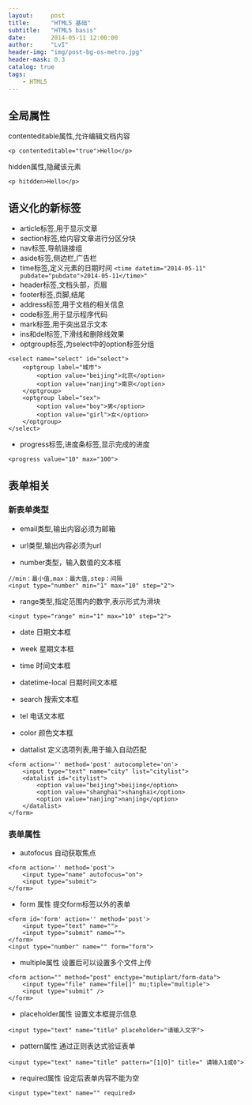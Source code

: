 ```yaml
---
layout:     post
title:      "HTML5 基础"
subtitle:   "HTML5 basis"
date:       2014-05-11 12:00:00
author:     "LvI"
header-img: "img/post-bg-os-metro.jpg"
header-mask: 0.3
catalog: true
tags:
    - HTML5
---
```


## 全局属性

contenteditable属性,允许编辑文档内容

```
<p contenteditable="true">Hello</p>
```

hidden属性,隐藏该元素

```
<p hitdden>Hello</p>
```

## 语义化的新标签

- article标签,用于显示文章
- section标签,给内容文章进行分区分块
- nav标签,导航链接组
- aside标签,侧边栏,广告栏
- time标签,定义元素的日期时间
`<time datetim="2014-05-11" pubdate="pubdate">2014-05-11</time>"`
- header标签,文档头部，页眉
- footer标签,页脚,结尾
- address标签,用于文档的相关信息
- code标签,用于显示程序代码
- mark标签,用于突出显示文本
- ins和del标签,下滑线和删除线效果
- optgroup标签,为select中的option标签分组

```
<select name="select" id="select"> 
	<optgroup label="城市"> 
		<option value="beijing">北京</option> 
		<option value="nanjing">南京</option> 
	</optgroup> 
	<optgroup label="sex"> 
		<option value="boy">男</option> 
		<option value="girl">女</option> 
	</optgroup> 
</select>
```

- progress标签,进度条标签,显示完成的进度

```
<progress value="10" max="100">
```

## 表单相关

### 新表单类型

- email类型,输出内容必须为邮箱

- url类型,输出内容必须为url

- number类型，输入数值的文本框

```
//min：最小值,max：最大值,step：间隔
<input type="number" min="1" max="10" step="2">
```

- range类型,指定范围内的数字,表示形式为滑块

```
<input type="range" min="1" max="10" step="2">
```

- date 日期文本框
- week  星期文本框
- time 时间文本框
- datetime-local 日期时间文本框
- search 搜索文本框
- tel 电话文本框
- color 颜色文本框

- dattalist 定义选项列表,用于输入自动匹配

```
<form action='' method='post' autocomplete='on'>
	<input type="text" name="city" list="citylist">
	<datalist id="citylist">
		<option value="beijing">beijing</option>
		<option value="shanghai">shanghai</option>
		<option value="nanjing">nanjing</option>
	</datalist>
</form>
```

### 表单属性

- autofocus 自动获取焦点

```
<form action='' method='post'>
	<input type="name" autofocus="on">
	<input type="submit">
</form>
```

- form 属性 提交form标签以外的表单

```
<form id='form' action='' method='post'>
	<input type="text" name="">
	<input type="submit" name="">
</form>
<input type="number" name="" form="form">
```

- multiple属性 设置后可以设置多个文件上传

```
<form action="" method="post" enctype="mutiplart/form-data">
	<input type="file" name="file[]" mu;tiple="multiple">
	<input type="submit" />
</form>
```

- placeholder属性 设置文本框提示信息

```
<input type="text" name="title" placeholder="请输入文字">
```

- pattern属性 通过正则表达式验证表单

```
<input type="text" name="title" pattern="[1|0]" title=" 请输入1或0">
```

- required属性 设定后表单内容不能为空

```
<input type="text" name="" required>
```


